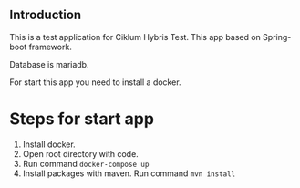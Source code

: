 
Introduction
------------

This is a test application for Ciklum Hybris Test.
This app based on Spring-boot framework. 

Database is mariadb. 

For start this app you need to install a docker.

# Steps for start app 
1. Install docker.
2. Open root directory with code.
3. Run command `docker-compose up`
4. Install packages with maven. Run command `mvn install`